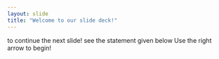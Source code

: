 ```yaml
---
layout: slide
title: "Welcome to our slide deck!"
---
```

to continue the next slide!
see the statement given below
Use the right arrow to begin!
